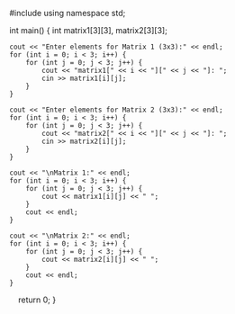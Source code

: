 #include <iostream>
using namespace std;

int main() {
    int matrix1[3][3], matrix2[3][3];

    cout << "Enter elements for Matrix 1 (3x3):" << endl;
    for (int i = 0; i < 3; i++) {
        for (int j = 0; j < 3; j++) {
            cout << "matrix1[" << i << "][" << j << "]: ";
            cin >> matrix1[i][j];
        }
    }

    cout << "Enter elements for Matrix 2 (3x3):" << endl;
    for (int i = 0; i < 3; i++) {
        for (int j = 0; j < 3; j++) {
            cout << "matrix2[" << i << "][" << j << "]: ";
            cin >> matrix2[i][j];
        }
    }

    cout << "\nMatrix 1:" << endl;
    for (int i = 0; i < 3; i++) {
        for (int j = 0; j < 3; j++) {
            cout << matrix1[i][j] << " ";
        }
        cout << endl;
    }

    cout << "\nMatrix 2:" << endl;
    for (int i = 0; i < 3; i++) {
        for (int j = 0; j < 3; j++) {
            cout << matrix2[i][j] << " ";
        }
        cout << endl;
    }

    return 0;
}
